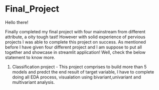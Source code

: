 # Final_Project

Hello there!

Finally completed my final project with four mainstream from different attribute, a oity tough tast! However with solid experience of pervious projects I was able to complete this project on success.
As mentioned before I have given four different project and I am suppose to put all together and showcase in streamlit application! Well, check the below statement to know more.
  1. Classification project - This project comprises to build  more than 5 models and predct the end result of target variable, I have to complete doing all EDA              process, visualation using bivariant,univariant and multivariant analysis. 
